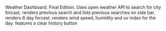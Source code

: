 Weather Dashboard. Final Edition. 
Uses open weather API to search for city forcast. 
renders previous search and lists previous searches on side bar. 
renders 6 day forcast.
renders wind speed, humidity  and uv index for the day.
features a clear history button 